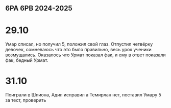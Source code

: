 ##  6PA 6PB 2024-2025
# 29.10

Умар списал, но получил 5, положил свой глаз.
Отпустил четвёрку девочек, сомневаюсь что это было правильно, весь урок ученики возмущались. Оказалось что Урмат показал фак, и ему в ответ показали фак, бедный Урмат. 

# 31.10

Поиграли в Шпиона, Адил исправил а Темирлан нет, поставил Умару 5 за тест, проверить